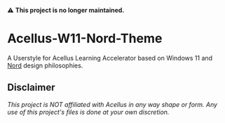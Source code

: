 ⚠️ **This project is no longer maintained.**

# Acellus-W11-Nord-Theme
A Userstyle for Acellus Learning Accelerator based on Windows 11 and [Nord](https://www.nordtheme.com/) design philosophies.

## Disclaimer
*This project is NOT affiliated with Acellus in any way shape or form. Any use of this project's files is done at your own discretion.*
